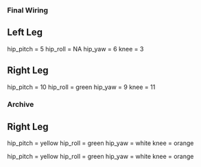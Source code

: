 ### Final Wiring

## Left Leg

hip_pitch = 5
hip_roll = NA
hip_yaw = 6
knee = 3

## Right Leg

hip_pitch = 10
hip_roll = green
hip_yaw = 9
knee = 11


### Archive

## Right Leg

hip_pitch = yellow
hip_roll = green
hip_yaw = white
knee = orange

hip_pitch = yellow
hip_roll = green
hip_yaw = white
knee = orange


